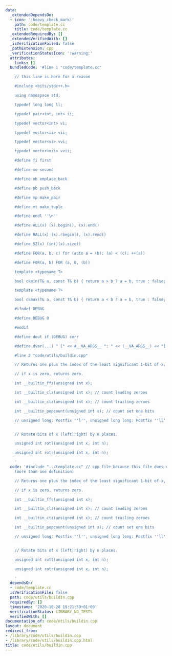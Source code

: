 ```yaml
---
data:
  _extendedDependsOn:
  - icon: ':heavy_check_mark:'
    path: code/template.cc
    title: code/template.cc
  _extendedRequiredBy: []
  _extendedVerifiedWith: []
  _isVerificationFailed: false
  _pathExtension: cpp
  _verificationStatusIcon: ':warning:'
  attributes:
    links: []
  bundledCode: '#line 1 "code/template.cc"

    // this line is here for a reason

    #include <bits/stdc++.h>

    using namespace std;

    typedef long long ll;

    typedef pair<int, int> ii;

    typedef vector<int> vi;

    typedef vector<ii> vii;

    typedef vector<vi> vvi;

    typedef vector<vii> vvii;

    #define fi first

    #define se second

    #define eb emplace_back

    #define pb push_back

    #define mp make_pair

    #define mt make_tuple

    #define endl ''\n''

    #define ALL(x) (x).begin(), (x).end()

    #define RALL(x) (x).rbegin(), (x).rend()

    #define SZ(x) (int)(x).size()

    #define FOR(a, b, c) for (auto a = (b); (a) < (c); ++(a))

    #define F0R(a, b) FOR (a, 0, (b))

    template <typename T>

    bool ckmin(T& a, const T& b) { return a > b ? a = b, true : false; }

    template <typename T>

    bool ckmax(T& a, const T& b) { return a < b ? a = b, true : false; }

    #ifndef DEBUG

    #define DEBUG 0

    #endif

    #define dout if (DEBUG) cerr

    #define dvar(...) " [" << #__VA_ARGS__ ": " << (__VA_ARGS__) << "] "

    #line 2 "code/utils/buildin.cpp"

    // Returns one plus the index of the least significant 1-bit of x, or

    // if x is zero, returns zero.

    int __builtin_ffs(unsigned int x);

    int __builtin_clz(unsigned int x); // count leading zeroes

    int __builtin_ctz(unsigned int x); // count trailing zeroes

    int __builtin_popcount(unsigned int x); // count set one bits

    // unsigned long: Postfix ''l'', unsigned long long: Postfix ''ll''


    // Rotate bits of x (left|right) by n places.

    unsigned int rotl(unsigned int x, int n);

    unsigned int rotr(unsigned int x, int n);

    '
  code: '#include "../template.cc" // cpp file because this file does not compile
    (more than one definition)

    // Returns one plus the index of the least significant 1-bit of x, or

    // if x is zero, returns zero.

    int __builtin_ffs(unsigned int x);

    int __builtin_clz(unsigned int x); // count leading zeroes

    int __builtin_ctz(unsigned int x); // count trailing zeroes

    int __builtin_popcount(unsigned int x); // count set one bits

    // unsigned long: Postfix ''l'', unsigned long long: Postfix ''ll''


    // Rotate bits of x (left|right) by n places.

    unsigned int rotl(unsigned int x, int n);

    unsigned int rotr(unsigned int x, int n);

    '
  dependsOn:
  - code/template.cc
  isVerificationFile: false
  path: code/utils/buildin.cpp
  requiredBy: []
  timestamp: '2020-10-28 19:21:59+01:00'
  verificationStatus: LIBRARY_NO_TESTS
  verifiedWith: []
documentation_of: code/utils/buildin.cpp
layout: document
redirect_from:
- /library/code/utils/buildin.cpp
- /library/code/utils/buildin.cpp.html
title: code/utils/buildin.cpp
---
```

